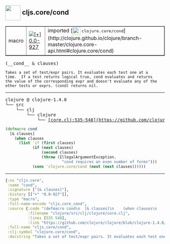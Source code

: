## <img width="48px" valign="middle" src="http://i.imgur.com/Hi20huC.png"> cljs.core/cond

 <table border="1">
<tr>
<td>macro</td>
<td><a href="https://github.com/cljsinfo/api-refs/tree/0.0-927"><img valign="middle" alt="[+] 0.0-927" src="https://img.shields.io/badge/+-0.0--927-lightgrey.svg"></a> </td>
<td>
imported [<img height="24px" valign="middle" src="http://i.imgur.com/1GjPKvB.png"> <samp>clojure.core/cond</samp>](http://clojure.github.io/clojure/branch-master/clojure.core-api.html#clojure.core/cond)
</td>
</tr>
</table>

 <samp>
(__cond__ & clauses)<br>
</samp>

```
Takes a set of test/expr pairs. It evaluates each test one at a
time.  If a test returns logical true, cond evaluates and returns
the value of the corresponding expr and doesn't evaluate any of the
other tests or exprs. (cond) returns nil.
```

---

 <pre>
clojure @ clojure-1.4.0
└── src
    └── clj
        └── clojure
            └── <ins>[core.clj:535-548](https://github.com/clojure/clojure/blob/clojure-1.4.0/src/clj/clojure/core.clj#L535-L548)</ins>
</pre>

```clj
(defmacro cond
  [& clauses]
    (when clauses
      (list 'if (first clauses)
            (if (next clauses)
                (second clauses)
                (throw (IllegalArgumentException.
                         "cond requires an even number of forms")))
            (cons 'clojure.core/cond (next (next clauses))))))
```


---

```clj
{:ns "cljs.core",
 :name "cond",
 :signature ["[& clauses]"],
 :history [["+" "0.0-927"]],
 :type "macro",
 :full-name-encode "cljs.core_cond",
 :source {:code "(defmacro cond\n  [& clauses]\n    (when clauses\n      (list 'if (first clauses)\n            (if (next clauses)\n                (second clauses)\n                (throw (IllegalArgumentException.\n                         \"cond requires an even number of forms\")))\n            (cons 'clojure.core/cond (next (next clauses))))))",
          :filename "clojure/src/clj/clojure/core.clj",
          :lines [535 548],
          :link "https://github.com/clojure/clojure/blob/clojure-1.4.0/src/clj/clojure/core.clj#L535-L548"},
 :full-name "cljs.core/cond",
 :clj-symbol "clojure.core/cond",
 :docstring "Takes a set of test/expr pairs. It evaluates each test one at a\ntime.  If a test returns logical true, cond evaluates and returns\nthe value of the corresponding expr and doesn't evaluate any of the\nother tests or exprs. (cond) returns nil."}

```
